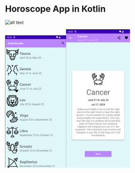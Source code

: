 # Horoscope App in Kotlin

![alt text](https://img.freepik.com/vector-premium/signos-zodiaco-establecen-simbolos-astrologicos-doce-constelaciones-zodiacales-horoscopo-iconos-redondos-negros_502505-20.jpg)

<img src="https://github.com/icarpio/HoroscopeKotlin/blob/main/Main.png" width="200"/><img src="https://github.com/icarpio/HoroscopeKotlin/blob/main/Detail.png" width="210"/>

